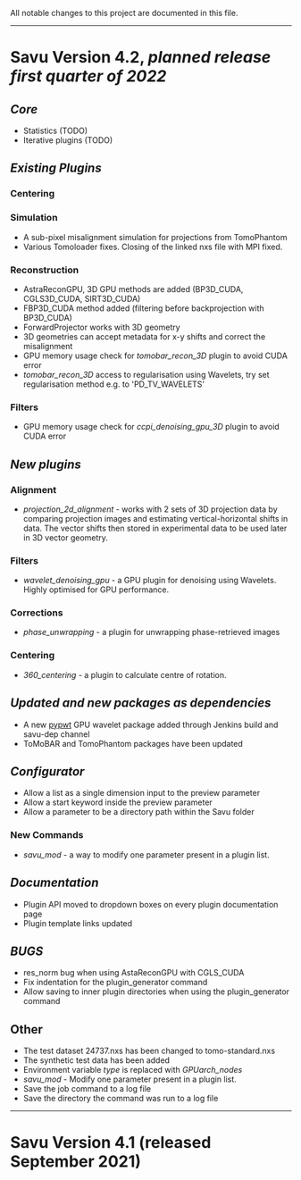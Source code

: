 All notable changes to this project are documented in this file.
*******************************************************************
# Savu Version 4.2, *planned release first quarter of 2022*

## _Core_
* Statistics (TODO)
* Iterative plugins (TODO)

## _Existing Plugins_

### Centering

### Simulation
  * A sub-pixel misalignment simulation for projections from TomoPhantom
  * Various Tomoloader fixes. Closing of the linked nxs file with MPI fixed.

### Reconstruction
  * AstraReconGPU, 3D GPU methods are added (BP3D_CUDA, CGLS3D_CUDA, SIRT3D_CUDA)
  * FBP3D_CUDA method added (filtering before backprojection with BP3D_CUDA)
  * ForwardProjector works with 3D geometry
  * 3D geometries can accept metadata for x-y shifts and correct the misalignment
  * GPU memory usage check for *tomobar_recon_3D* plugin to avoid CUDA error
  * *tomobar_recon_3D* access to regularisation using Wavelets, try set regularisation method e.g. to 'PD_TV_WAVELETS'

### Filters
  * GPU memory usage check for *ccpi_denoising_gpu_3D* plugin to avoid CUDA error

## _New plugins_
### Alignment
  * *projection_2d_alignment* - works with 2 sets of 3D projection data by comparing projection images and estimating vertical-horizontal shifts in data. The vector shifts then stored in experimental data to be used later in 3D vector geometry.
### Filters
  * *wavelet_denoising_gpu* - a GPU plugin for denoising using Wavelets. Highly optimised for GPU performance.
### Corrections
  * *phase_unwrapping* - a plugin for unwrapping phase-retrieved images
### Centering
  * *360_centering* - a plugin to calculate centre of rotation. 

## _Updated and new packages as dependencies_
  * A new [pypwt](https://github.com/pierrepaleo/pypwt "pypwt") GPU wavelet package added through Jenkins build and savu-dep channel
  * ToMoBAR and TomoPhantom packages have been updated

## _Configurator_ 
  *  Allow a list as a single dimension input to the preview parameter
  *  Allow a start keyword inside the preview parameter
  *  Allow a parameter to be a directory path within the Savu folder
### New Commands
  * *savu_mod* - a way to modify one parameter present in a plugin list. 

## _Documentation_
  *  Plugin API moved to dropdown boxes on every plugin documentation page
  *  Plugin template links updated

## _BUGS_
  *  res_norm bug when using AstaReconGPU with CGLS_CUDA
  *  Fix indentation for the plugin_generator command
  *  Allow saving to inner plugin directories when using the plugin_generator command

## Other
  * The test dataset 24737.nxs has been changed to tomo-standard.nxs
  * The synthetic test data has been added 
  * Environment variable *type* is replaced with *GPUarch_nodes*
  * *savu_mod* - Modify one parameter present in a plugin list. 
  * Save the job command to a log file
  * Save the directory the command was run to a log file



*******************************************************************
# Savu Version 4.1 (released September 2021)
